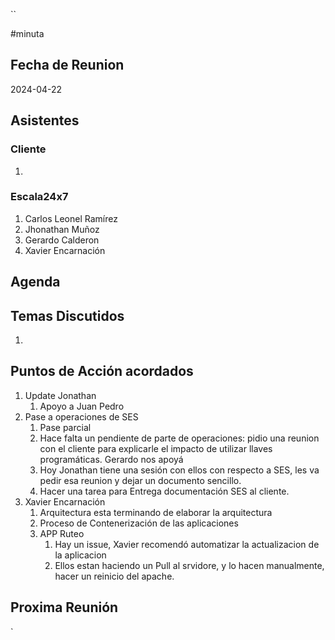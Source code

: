``

#minuta
## Fecha de Reunion
2024-04-22

## Asistentes

### Cliente
1. 
### Escala24x7
1. Carlos Leonel Ramírez
2. Jhonathan Muñoz
3. Gerardo Calderon
4. Xavier Encarnación

## Agenda

## Temas Discutidos
1. 

## Puntos de Acción acordados
1. Update Jonathan
	1. Apoyo a Juan Pedro
2. Pase a operaciones de SES
	1. Pase parcial
	2. Hace falta un pendiente de parte de operaciones: pidio una reunion con el cliente para explicarle el impacto de utilizar llaves programáticas. Gerardo nos apoyá
	3. Hoy Jonathan tiene una sesión con ellos con respecto a SES, les va pedir esa reunion y dejar un documento sencillo.
	4. Hacer una tarea para Entrega documentación SES al cliente.
3. Xavier Encarnación
	1. Arquitectura esta terminando de elaborar la arquitectura
	2. Proceso de Contenerización de las aplicaciones
	3. APP Ruteo
		1. Hay un issue, Xavier recomendó automatizar la actualizacion de la aplicacion
		2. Ellos estan haciendo un Pull al srvidore, y lo hacen manualmente, hacer un reinicio del apache.

## Proxima Reunión

`